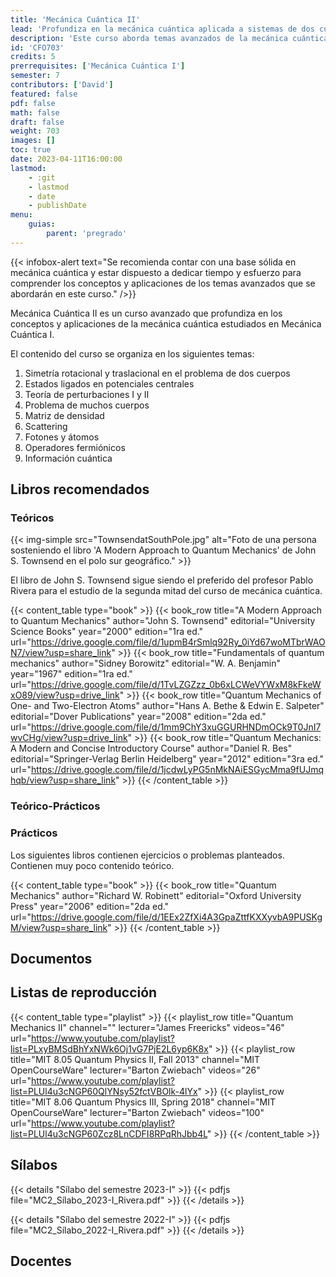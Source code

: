 ```yaml
---
title: 'Mecánica Cuántica II'
lead: 'Profundiza en la mecánica cuántica aplicada a sistemas de dos cuerpos, muchos cuerpos, interacción radiación-materia y cuantización del campo electromagnético'
description: 'Este curso aborda temas avanzados de la mecánica cuántica, incluyendo el problema de dos cuerpos, teoría de perturbaciones, problema de muchos cuerpos, matriz de densidad, scattering, fotones y átomos, operadores fermiónicos e información cuántica. Está diseñado para estudiantes que hayan completado la primera parte del curso (Mecánica Cuántica I) y cuenten con sólidos conocimientos en física moderna y álgebra lineal'
id: 'CFO703'
credits: 5
prerrequisites: ['Mecánica Cuántica I']
semester: 7
contributors: ['David']
featured: false
pdf: false
math: false
draft: false
weight: 703
images: []
toc: true
date: 2023-04-11T16:00:00
lastmod:
    - :git
    - lastmod
    - date
    - publishDate
menu:
    guias:
        parent: 'pregrado'
---
```


{{< infobox-alert text="Se recomienda contar con una base sólida en mecánica cuántica y estar dispuesto a dedicar tiempo y esfuerzo para comprender los conceptos y aplicaciones de los temas avanzados que se abordarán en este curso." />}}

Mecánica Cuántica II es un curso avanzado que profundiza en los conceptos y aplicaciones de la mecánica cuántica estudiados en Mecánica Cuántica I.

El contenido del curso se organiza en los siguientes temas:

1. Simetría rotacional y traslacional en el problema de dos cuerpos
2. Estados ligados en potenciales centrales
3. Teoría de perturbaciones I y II
4. Problema de muchos cuerpos
5. Matriz de densidad
6. Scattering
7. Fotones y átomos
8. Operadores fermiónicos
9. Información cuántica

## Libros recomendados

### Teóricos

{{< img-simple src="TownsendatSouthPole.jpg" alt="Foto de una persona sosteniendo el libro 'A Modern Approach to Quantum Mechanics' de John S. Townsend en el polo sur geográfico." >}}

El libro de John S. Townsend sigue siendo el preferido del profesor Pablo Rivera para el estudio de la segunda mitad del curso de mecánica cuántica.

{{< content_table type="book" >}} {{< book_row title="A Modern Approach to Quantum Mechanics" author="John S. Townsend" editorial="University Science Books" year="2000" edition="1ra ed." url="https://drive.google.com/file/d/1upmB4rSmlq92Ry_0iYd67woMTbrWAON7/view?usp=share_link" >}} {{< book_row title="Fundamentals of quantum mechanics" author="Sidney Borowitz" editorial="W. A. Benjamin" year="1967" edition="1ra ed." url="https://drive.google.com/file/d/1TvLZGZzz_0b6xLCWeVYWxM8kFkeWxO89/view?usp=drive_link" >}} {{< book_row title="Quantum Mechanics of One- and Two-Electron Atoms" author="Hans A. Bethe & Edwin E. Salpeter" editorial="Dover Publications" year="2008" edition="2da ed." url="https://drive.google.com/file/d/1mm9ChY3xuGGURHNDmOCk9T0JnI7wvCHg/view?usp=drive_link" >}} {{< book_row title="Quantum Mechanics: A Modern and Concise Introductory Course" author="Daniel R. Bes" editorial="Springer-Verlag Berlin Heidelberg" year="2012" edition="3ra ed." url="https://drive.google.com/file/d/1jcdwLyPG5nMkNAiESGycMma9fUJmqhqb/view?usp=share_link" >}} {{< /content_table >}}

### Teórico-Prácticos

### Prácticos

Los siguientes libros contienen ejercicios o problemas planteados. Contienen muy poco contenido teórico.

{{< content_table type="book" >}} {{< book_row title="Quantum Mechanics" author="Richard W. Robinett" editorial="Oxford University Press" year="2006" edition="2da ed." url="https://drive.google.com/file/d/1EEx2ZfXi4A3GpaZttfKXXyvbA9PUSKgM/view?usp=share_link" >}} {{< /content_table >}}

## Documentos

## Listas de reproducción

{{< content_table type="playlist" >}} {{< playlist_row title="Quantum Mechanics II" channel="" lecturer="James Freericks" videos="46" url="https://www.youtube.com/playlist?list=PLxyBMSdBhYxNWk6Oj1vG7PjE2L6yp6K8x" >}} {{< playlist_row title="MIT 8.05 Quantum Physics II, Fall 2013" channel="MIT OpenCourseWare" lecturer="Barton Zwiebach" videos="26" url="https://www.youtube.com/playlist?list=PLUl4u3cNGP60QlYNsy52fctVBOlk-4lYx" >}} {{< playlist_row title="MIT 8.06 Quantum Physics III, Spring 2018" channel="MIT OpenCourseWare" lecturer="Barton Zwiebach" videos="100" url="https://www.youtube.com/playlist?list=PLUl4u3cNGP60Zcz8LnCDFI8RPqRhJbb4L" >}} {{< /content_table >}}

## Sílabos

{{< details "Sílabo del semestre 2023-I" >}} {{< pdfjs file="MC2_Sílabo_2023-I_Rivera.pdf" >}} {{< /details >}}

{{< details "Sílabo del semestre 2022-I" >}} {{< pdfjs file="MC2_Sílabo_2022-I_Rivera.pdf" >}} {{< /details >}}

## Docentes
